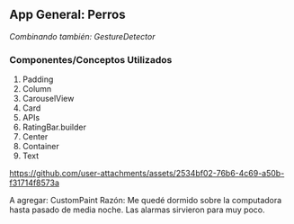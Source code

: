 ## App General: Perros
_Combinando también: GestureDetector_

### Componentes/Conceptos Utilizados
1. Padding
2. Column
3. CarouselView
4. Card
5. APIs
6. RatingBar.builder
7. Center
8. Container
9. Text

https://github.com/user-attachments/assets/2534bf02-76b6-4c69-a50b-f31714f8573a

A agregar: CustomPaint
Razón: Me quedé dormido sobre la computadora hasta pasado de media noche. Las alarmas sirvieron para muy poco.
